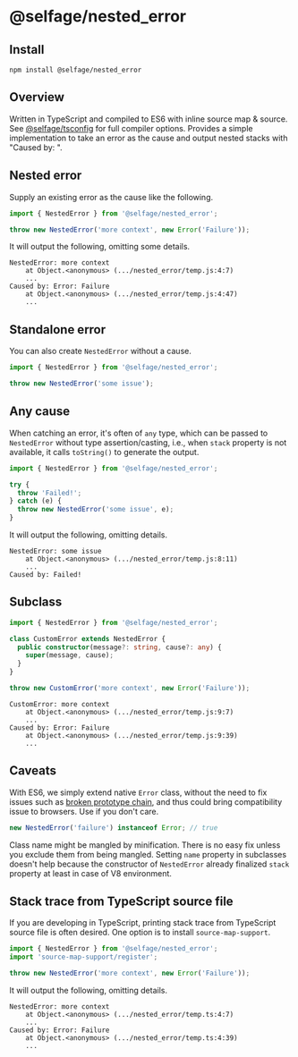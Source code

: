 # @selfage/nested_error

## Install

`npm install @selfage/nested_error`

## Overview

Written in TypeScript and compiled to ES6 with inline source map & source. See [@selfage/tsconfig](https://www.npmjs.com/package/@selfage/tsconfig) for full compiler options. Provides a simple implementation to take an error as the cause and output nested stacks with "Caused by: ".

## Nested error

Supply an existing error as the cause like the following.

```TypeScript
import { NestedError } from '@selfage/nested_error';

throw new NestedError('more context', new Error('Failure'));
```

It will output the following, omitting some details.

```
NestedError: more context
    at Object.<anonymous> (.../nested_error/temp.js:4:7)
    ...
Caused by: Error: Failure
    at Object.<anonymous> (.../nested_error/temp.js:4:47)
    ...
```

## Standalone error

You can also create `NestedError` without a cause.

```TypeScript
import { NestedError } from '@selfage/nested_error';

throw new NestedError('some issue');
```

## Any cause

When catching an error, it's often of `any` type, which can be passed to `NestedError` without type assertion/casting, i.e., when `stack` property is not available, it calls `toString()` to generate the output.

```TypeScript
import { NestedError } from '@selfage/nested_error';

try {
  throw 'Failed!';
} catch (e) {
  throw new NestedError('some issue', e);
}
```

It will output the following, omitting details.

```
NestedError: some issue
    at Object.<anonymous> (.../nested_error/temp.js:8:11)
    ...
Caused by: Failed!
```

## Subclass

```TypeScript
import { NestedError } from '@selfage/nested_error';

class CustomError extends NestedError {
  public constructor(message?: string, cause?: any) {
    super(message, cause);
  }
}

throw new CustomError('more context', new Error('Failure'));
```

```
CustomError: more context
    at Object.<anonymous> (.../nested_error/temp.js:9:7)
    ...
Caused by: Error: Failure
    at Object.<anonymous> (.../nested_error/temp.js:9:39)
    ...
```

## Caveats

With ES6, we simply extend native `Error` class, without the need to fix issues such as [broken prototype chain](https://github.com/Microsoft/TypeScript-wiki/blob/master/Breaking-Changes.md#extending-built-ins-like-error-array-and-map-may-no-longer-work), and thus could bring compatibility issue to browsers. Use if you don't care.

```TypeScript
new NestedError('failure') instanceof Error; // true
```

Class name might be mangled by minification. There is no easy fix unless you exclude them from being mangled. Setting `name` property in subclasses doesn't help because the constructor of `NestedError` already finalized `stack` property at least in case of V8 environment.

## Stack trace from TypeScript source file

If you are developing in TypeScript, printing stack trace from TypeScript source file is often desired. One option is to install `source-map-support`.

```TypeScript
import { NestedError } from '@selfage/nested_error';
import 'source-map-support/register';

throw new NestedError('more context', new Error('Failure'));
```

It will output the following, omitting details.

```
NestedError: more context
    at Object.<anonymous> (.../nested_error/temp.ts:4:7)
    ...
Caused by: Error: Failure
    at Object.<anonymous> (.../nested_error/temp.ts:4:39)
    ...
```